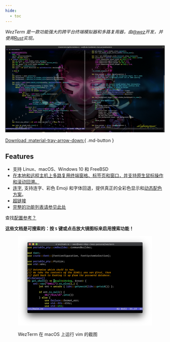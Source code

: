 ```yaml
---
hide:
  - toc
---
```


*WezTerm 是一款功能强大的跨平台终端模拟器和多路复用器，由<a href="https://github.com/wez/">@wez</a>开发，并使用<a href="https://www.rust-lang.org/">Rust</a>实现。*

![Screenshot](screenshots/wezterm-vday-screenshot.png)

[Download :material-tray-arrow-down:](installation.md){ .md-button }

## Features

* 支持 Linux、macOS、Windows 10 和 FreeBSD
* [在本地和远程主机上多路复用终端窗格、标签页和窗口，并支持原生鼠标操作和滚动回溯。](multiplexing.md)
* <a href="https://github.com/tonsky/FiraCode#fira-code-monospaced-font-with-programming-ligatures">连字</a>, 支持连字、彩色 Emoji 和字体回退，提供真正的全彩色显示和[动态配色方案](config/appearance.md)。
* [超链接](hyperlinks.md)
* [完整的功能列表请参见此处](features.md)

查找[配置参考？](config/files.md)

**这些文档是可搜索的：按 `S` 键或点击放大镜图标来启用搜索功能！**

<figure markdown>

![Screenshot](screenshots/two.png)

<figcaption>WezTerm 在 macOS 上运行 vim 的截图</figcaption>
</figure>
